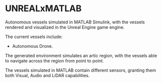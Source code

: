 # UNREALxMATLAB

Autonomous vessels simulated in MATLAB Simulink, with the vessels rendered and visualized in the Unreal Engine game engine.

The current vessels include:
- Autonomous Drone.

The generated environment simulates an artic region, with the vessels able to navigate across the region from point to point.

The vessels simulated in MATLAB contain different sensors, granting them both Visual, Audio and LiDAR capabilities.

